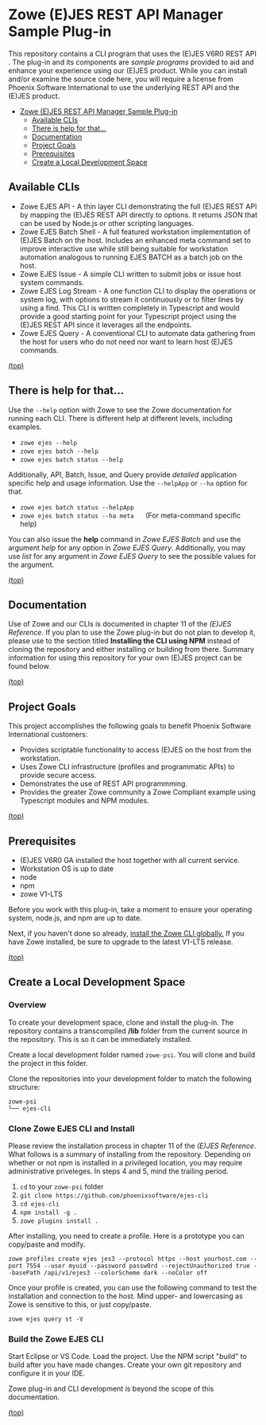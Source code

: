 # Zowe (E)JES REST API Manager Sample Plug-in

This repository contains a CLI program that uses the (E)JES V6R0 REST API .  The plug-in and its components are *sample
programs* provided to aid and enhance your experience using our (E)JES product.
While you can install and/or examine the source code here, you will require a license from Phoenix Software International
to use the underlying REST API and the (E)JES product.

- [Zowe (E)JES REST API Manager Sample Plug-in](#zowe-(e)jes-rest-api-manager-sample-plug-in)
  - [Available CLIs](#availabe-clis)
  - [There is help for that...](#there-is-help-for-that)
  - [Documentation](#tutorials-documentation-and-guidelines)
  - [Project Goals](#project-goals)
  - [Prerequisites](#prerequisites)
  - [Create a Local Development Space](#create-a-local-development-space)

## Available CLIs

* Zowe EJES API - A thin layer CLI demonstrating the full (E)JES REST API by mapping the (E)JES REST API directly to options.  It returns JSON that can be used by Node.js or other scripting languages.
* Zowe EJES Batch Shell - A full featured workstation implementation of (E)JES Batch on the host.  Includes an enhanced meta command set to improve interactive use while still being suitable for workstation automation analogous to running EJES BATCH as a batch job on the host.
* Zowe EJES Issue - A simple CLI written to submit jobs or issue host system commands.
* Zowe EJES Log Stream - A one function CLI to display the operations or system log, with options to stream it continuously or to filter lines by using a find.  This CLI is written completely in Typescript and would provide a good starting point for your Typescript project using the (E)JES REST API since it leverages all the endpoints.
* Zowe EJES Query - A conventional CLI to automate data gathering from the host for users who do not need nor want to learn host (E)JES commands.

[(top)](#readme)

## There is help for that...

Use the `--help` option with Zowe to see the Zowe documentation for running each CLI.  There is different help at different levels, including examples.

* `zowe ejes --help`
* `zowe ejes batch --help`
* `zowe ejes batch status --help`

 Additionally, API, Batch, Issue, and Query provide *detailed* application specific help and usage information.  Use the `--helpApp` or `--ha` option for that.

* `zowe ejes batch status --helpApp`
* `zowe ejes batch status --ha meta` &nbsp;&nbsp;&nbsp;&nbsp;&nbsp;(For meta-command specific help) 

You can also issue the **help** command in *Zowe EJES Batch* and use the argument *help* for any option in *Zowe EJES Query*.  Additionally,  you may use *list* for any argument in *Zowe EJES Query* to see the possible values for the argument. 


[(top)](#readme)

## Documentation

Use of Zowe and our CLIs is documented in chapter 11 of the *(E)JES Reference*.  If you plan to use the Zowe plug-in but do not plan to develop it, please use to the section titled **Installing the CLI using NPM** instead of cloning the repository and either installing or building from there.
Summary information for using this repository for your own (E)JES project can be found below.

[(top)](#readme)

## Project Goals

This project accomplishes the following goals to benefit Phoenix Software International customers:
* Provides scriptable functionality to access (E)JES on the host from the workstation.
* Uses Zowe CLI infrastructure (profiles and programmatic APIs) to provide secure access.
* Demonstrates the use of REST API programmming.
* Provides the greater Zowe community a Zowe Compliant example using Typescript modules and NPM modules.
  
[(top)](#readme)

## Prerequisites

* (E)JES V6R0 GA installed the host together with all current service.
* Workstation OS is up to date
* node
* npm
* zowe V1-LTS

Before you work with this plug-in, take a moment to ensure your operating system, node.js, and npm are up to date.

Next, if you haven't done so already, [install the Zowe CLI globally.](https://docs.zowe.org/stable/user-guide/cli-installcli.html)  If you have Zowe installed, be sure to upgrade to the latest V1-LTS release.

[(top)](#readme)

## Create a Local Development Space

### Overview
To create your development space, clone and install the plug-in.  The repository contains a transcompiled **/lib** folder from the current source in the repository.  This is so it can be immediately installed.

Create a local development folder named `zowe-psi`. You will clone and build the project in this folder.

Clone the repositories into your development folder to match the following structure:
```
zowe-psi
└── ejes-cli
```

### Clone Zowe EJES CLI and Install
Please review the installation process in chapter 11 of the *(E)JES Reference*.  What follows is a summary of installing from the repository.  Depending on whether or not npm is installed in a privileged location, you may require administrative priveleges.  In steps 4 and 5, mind the trailing period.
1. `cd` to your `zowe-psi` folder
2. `git clone https://github.com/phoenixsoftware/ejes-cli`
3. `cd ejes-cli`
4. `npm install -g .`
5. `zowe plugins install .`

After installing, you need to create a profile.  Here is a prototype you can copy/paste and modify.

`zowe profiles create ejes jes3 --protocol https --host yourhost.com --port 7554 --user myuid --password passw0rd --rejectUnauthorized true --basePath /api/v1/ejes3 --colorScheme dark --noColor off`

Once your profile is created, you can use the following command to test the installation and connection to the host.  Mind upper- and lowercasing as Zowe is sensitive to this, or just copy/paste.

`zowe ejes query st -V`

### Build the Zowe EJES CLI
Start Eclipse or VS Code.  Load the project.  Use the NPM script "build" to build after you have made changes.  Create your own git repository and configure it in your IDE.  

Zowe plug-in and CLI development is beyond the scope of this documentation.

[(top)](#readme)
